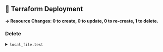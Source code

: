## 📝 Terraform Deployment

**→ Resource Changes: 0 to create, 0 to update, 0 to re-create, 1 to delete.**

### Delete

<details><summary><code>local_file.test</code></summary>

```diff
- content              = (sensitive value) -> null
- content_base64sha256 = "y2eIXVRNQ6JeLI7uUlBafe2nthM8VW31OY9EcMW2Tdc=" -> null
- content_base64sha512 = "b6MH8eFrO8x1mqwnv0uG9aa8ss+QndkUgyVvwDL/m440fY5w0PTYhNwzMeOZerMNQqKRu9FdEEcWhvuk+i+r0Q==" -> null
- content_md5          = "8a22bbb35f6d4bae9a525439ff73404e" -> null
- content_sha1         = "ec95e23aec3f635e195cb68d3b8b212ed0ff0da7" -> null
- content_sha256       = "cb67885d544d43a25e2c8eee52505a7deda7b6133c556df5398f4470c5b64dd7" -> null
- content_sha512       = "6fa307f1e16b3bcc759aac27bf4b86f5a6bcb2cf909dd91483256fc032ff9b8e347d8e70d0f4d884dc3331e3997ab30d42a291bbd15d10471686fba4fa2fabd1" -> null
- directory_permission = "0777" -> null
- file_permission      = "0777" -> null
- filename             = "../test.txt" -> null
- id                   = "ec95e23aec3f635e195cb68d3b8b212ed0ff0da7" -> null
```

_→ because local_file.test is not in configuration_

</details>